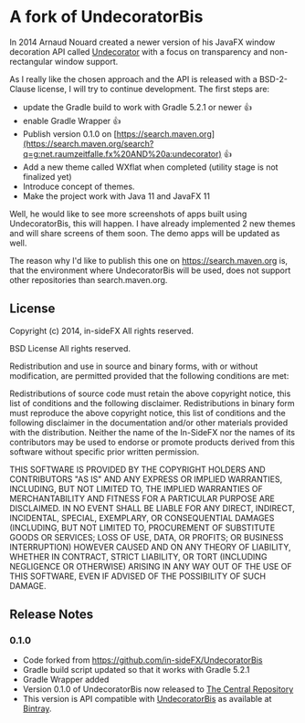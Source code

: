 A fork of UndecoratorBis
========================

In 2014 Arnaud Nouard created a newer version of his JavaFX window decoration API called <a href="https://github.com/in-sideFX/Undecorator">Undecorator</a> with a focus on transparency and non-rectangular window support.

As I really like the chosen approach and the API is released with a BSD-2-Clause license, I will try to continue development. The first steps are:

 * update the Gradle build to work with Gradle 5.2.1 or newer :+1:
 * enable Gradle Wrapper :+1:
 * Publish version 0.1.0 on [https://search.maven.org](https://search.maven.org/search?q=g:net.raumzeitfalle.fx%20AND%20a:undecorator) :+1:
 * Add a new theme called WXflat when completed (utility stage is not finalized yet)
 * Introduce concept of themes.
 * Make the project work with Java 11 and JavaFX 11
 
Well, he would like to see more screenshots of apps built using UndecoratorBis, this will happen. I have already implemented 2 new themes and will share screens of them soon. The demo apps will be updated as well.

The reason why I'd like to publish this one on https://search.maven.org is, that the environment where UndecoratorBis will be used, does not support other repositories than search.maven.org.

## License

Copyright (c) 2014, in-sideFX
All rights reserved.

BSD License All rights reserved.

Redistribution and use in source and binary forms, with or without 
modification, are permitted provided that the following conditions are met:

Redistributions of source code must retain the above copyright notice, this list of conditions and the following disclaimer.
Redistributions in binary form must reproduce the above copyright notice, this list of conditions and the following disclaimer in the documentation and/or other materials provided with the distribution.
Neither the name of the In-SideFX nor the names of its contributors may be used to endorse or promote products derived from this software without specific prior written permission.

THIS SOFTWARE IS PROVIDED BY THE COPYRIGHT HOLDERS AND CONTRIBUTORS "AS IS" AND ANY EXPRESS OR IMPLIED WARRANTIES, INCLUDING, BUT NOT LIMITED TO, THE IMPLIED WARRANTIES OF MERCHANTABILITY AND FITNESS FOR A PARTICULAR PURPOSE ARE DISCLAIMED. IN NO EVENT SHALL BE LIABLE FOR ANY DIRECT, INDIRECT, INCIDENTAL, SPECIAL, EXEMPLARY, OR CONSEQUENTIAL DAMAGES (INCLUDING, BUT NOT LIMITED TO, PROCUREMENT OF SUBSTITUTE GOODS OR SERVICES; LOSS OF USE, DATA, OR PROFITS; OR BUSINESS INTERRUPTION) HOWEVER CAUSED AND ON ANY THEORY OF LIABILITY, WHETHER IN CONTRACT, STRICT LIABILITY, OR TORT (INCLUDING NEGLIGENCE OR OTHERWISE) ARISING IN ANY WAY OUT OF THE USE OF THIS SOFTWARE, EVEN IF ADVISED OF THE POSSIBILITY OF SUCH DAMAGE.


## Release Notes


### 0.1.0
 * Code forked from https://github.com/in-sideFX/UndecoratorBis
 * Gradle build script updated so that it works with Gradle 5.2.1
 * Gradle Wrapper added
 * Version 0.1.0 of UndecoratorBis now released to [The Central Repository](https://search.maven.org/search?q=g:net.raumzeitfalle.fx)
 * This version is API compatible with [UndecoratorBis](https://github.com/in-sideFX/UndecoratorBis) as available at [Bintray](https://bintray.com/in-sidefx/maven/undecorator).

